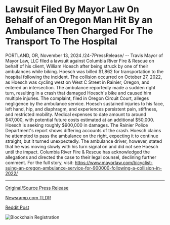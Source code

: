 # Lawsuit Filed By Mayor Law On Behalf of an Oregon Man Hit By an Ambulance Then Charged For The Transport To The Hospital

PORTLAND, OR, November 13, 2024 /24-7PressRelease/ -- Travis Mayor of Mayor Law, LLC filed a lawsuit against Columbia River Fire & Rescue on behalf of his client, William Hoesch after being struck by one of their ambulances while biking. Hoesch was billed $1,862 for transportation to the hospital following the incident. The collision occurred on October 27, 2022, as Hoesch was cycling west on West C Street in Rainier, Oregon, and entered an intersection. The ambulance reportedly made a sudden right turn, resulting in a crash that damaged Hoesch's bike and caused him multiple injuries.  The complaint, filed in Oregon Circuit Court, alleges negligence by the ambulance service. Hoesch sustained injuries to his face, left hand, hip, and diaphragm, and experiences persistent pain, stiffness, and restricted mobility. Medical expenses to date amount to around $47,000, with potential future costs estimated at an additional $50,000. Hoesch is seeking roughly $900,000 in damages.  The Rainier Police Department's report shows differing accounts of the crash. Hoesch claims he attempted to pass the ambulance on the right, expecting it to continue straight, but it turned unexpectedly. The ambulance driver, however, stated that he was moving slowly with his turn signal on and did not see Hoesch until the impact.  Columbia River Fire & Rescue has acknowledged the allegations and directed the case to their legal counsel, declining further comment.  For the full story, visit: https://www.mayorlaw.com/bicyclist-suing-an-oregon-ambulance-service-for-900000-following-a-collision-in-2022/ 

---

[Original/Source Press Release](https://www.24-7pressrelease.com/press-release/516152/lawsuit-filed-by-mayor-law-on-behalf-of-an-oregon-man-hit-by-an-ambulance-then-charged-for-the-transport-to-the-hospital)
                    

[Newsramp.com TLDR](https://newsramp.com/curated-news/bicyclist-suing-oregon-ambulance-service-for-900000-after-collision/7005fcb7a6134f2230c386e1f630727e) 

 



[Reddit Post](https://www.reddit.com/r/newsramp/comments/1gq88ae/bicyclist_suing_oregon_ambulance_service_for/) 



![Blockchain Registration](https://cdn.newsramp.app/24-7PressRelease/qrcode/2411/13/deepgWli.webp)